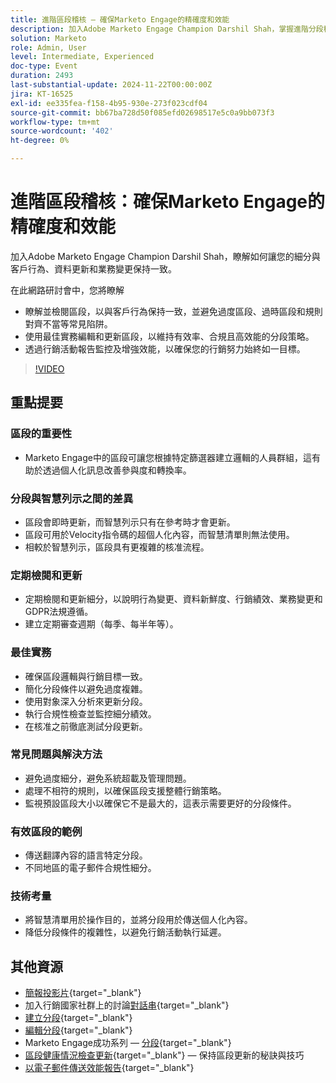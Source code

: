 ```yaml
---
title: 進階區段稽核 — 確保Marketo Engage的精確度和效能
description: 加入Adobe Marketo Engage Champion Darshil Shah，掌握進階分段稽核、瞭解如何最佳化分段策略、與客戶行為一致、維持GDPR法規遵循，並透過最佳實務和即時更新提升行銷績效。
solution: Marketo
role: Admin, User
level: Intermediate, Experienced
doc-type: Event
duration: 2493
last-substantial-update: 2024-11-22T00:00:00Z
jira: KT-16525
exl-id: ee335fea-f158-4b95-930e-273f023cdf04
source-git-commit: bb67ba728d50f085efd02698517e5c0a9bb073f3
workflow-type: tm+mt
source-wordcount: '402'
ht-degree: 0%

---
```


# 進階區段稽核：確保Marketo Engage的精確度和效能

加入Adobe Marketo Engage Champion Darshil Shah，瞭解如何讓您的細分與客戶行為、資料更新和業務變更保持一致。

在此網路研討會中，您將瞭解

* 瞭解並檢閱區段，以與客戶行為保持一致，並避免過度區段、過時區段和規則對齊不當等常見陷阱。
* 使用最佳實務編輯和更新區段，以維持有效率、合規且高效能的分段策略。
* 透過行銷活動報告監控及增強效能，以確保您的行銷努力始終如一目標。

>[!VIDEO](https://video.tv.adobe.com/v/3439383/?learn=on&enablevpops)

## 重點提要

### 區段的重要性

* Marketo Engage中的區段可讓您根據特定篩選器建立邏輯的人員群組，這有助於透過個人化訊息改善參與度和轉換率。

### 分段與智慧列示之間的差異

* 區段會即時更新，而智慧列示只有在參考時才會更新。
* 區段可用於Velocity指令碼的超個人化內容，而智慧清單則無法使用。
* 相較於智慧列示，區段具有更複雜的核准流程。

### 定期檢閱和更新

* 定期檢閱和更新細分，以說明行為變更、資料新鮮度、行銷績效、業務變更和GDPR法規遵循。
* 建立定期審查週期（每季、每半年等）。

### 最佳實務

* 確保區段邏輯與行銷目標一致。
* 簡化分段條件以避免過度複雜。
* 使用對象深入分析來更新分段。
* 執行合規性檢查並監控細分績效。
* 在核准之前徹底測試分段更新。

### 常見問題與解決方法

* 避免過度細分，避免系統超載及管理問題。
* 處理不相符的規則，以確保區段支援整體行銷策略。
* 監視預設區段大小以確保它不是最大的，這表示需要更好的分段條件。

### 有效區段的範例

* 傳送翻譯內容的語言特定分段。
* 不同地區的電子郵件合規性細分。

### 技術考量

* 將智慧清單用於操作目的，並將分段用於傳送個人化內容。
* 降低分段條件的複雜性，以避免行銷活動執行延遲。

## 其他資源

* [簡報投影片](https://engage.adobe.com/rs/360-KCI-804/images/AME_Learn%20From%20your%20peers%20Webinar_Advanced%20segmentation%20Audits.pdf?version=0){target="_blank"}
* 加入行銷國家社群上的討論[對話串](https://nation.marketo.com/t5/product-discussions/register-now-learn-from-your-peers-advanced-segmentation-audits/td-p/353460){target="_blank"}
* [建立分段](https://experienceleague.adobe.com/en/docs/marketo/using/product-docs/personalization/segmentation-and-snippets/segmentation/create-a-segmentation){target="_blank"}
* [編輯分段](https://experienceleague.adobe.com/en/docs/marketo/using/product-docs/personalization/segmentation-and-snippets/segmentation/edit-a-segmentation){target="_blank"}
* Marketo Engage成功系列 — [分段](https://nation.marketo.com/t5/product-blogs/marketo-success-series-segmentation/ba-p/304969){target="_blank"}
* [區段健康情況檢查更新](https://nation.marketo.com/t5/product-blogs/segmentation-health-check-updates-tips-and-tricks-for-keeping/ba-p/241963){target="_blank"} — 保持區段更新的秘訣與技巧
* [以電子郵件傳送效能報告](https://experienceleague.adobe.com/en/docs/marketo/using/product-docs/email-marketing/email-programs/email-program-data/email-performance-report){target="_blank"}
